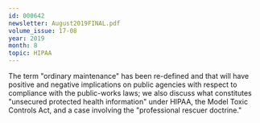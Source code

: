 ```yaml
---
id: 000642
newsletter: August2019FINAL.pdf
volume_issue: 17-08
year: 2019
month: 8
topic: HIPAA
---
```


The term "ordinary maintenance" has been re-defined and that will have positive and negative implications on public agencies with respect to compliance with the public-works laws; we also discuss what constitutes "unsecured protected health information" under HIPAA, the Model Toxic Controls Act, and a case involving the "professional rescuer doctrine."